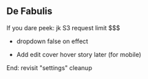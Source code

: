 ## De Fabulis

If you dare peek: jk S3 request limit $$$

- dropdown false on effect

- Add edit cover hover story later (for mobile)

End: revisit "settings" cleanup
